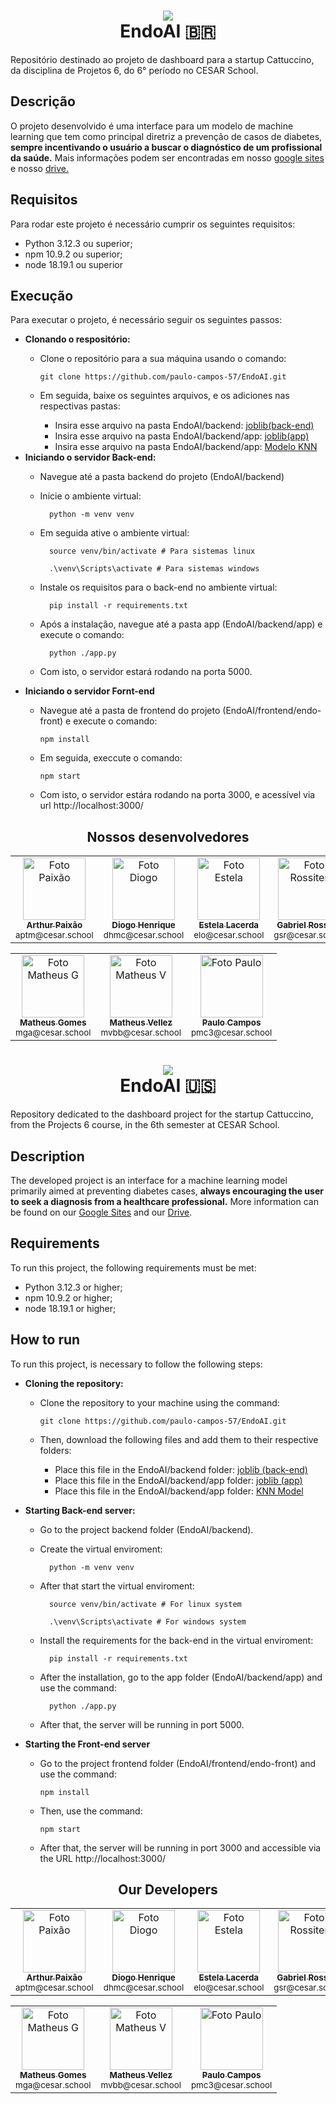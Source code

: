 <div align="center">
  <h1>
    <img src="https://skillicons.dev/icons?i=react,nodejs,python,flask" /><br>EndoAI 🇧🇷
  </h1>  
</div>
Repositório destinado ao projeto de dashboard para a startup Cattuccino, da disciplina de Projetos 6, do 6° período no CESAR School.<br>

## Descrição
O projeto desenvolvido é uma interface para um modelo de machine learning que tem como principal diretriz a prevenção de casos de diabetes, <strong>sempre incentivando o usuário a buscar o diagnóstico de um profissional da saúde.</strong> Mais informações podem ser encontradas em nosso <a href="https://sites.google.com/cesar.school/endo-ai/home" target="_blank">google sites</a> e nosso <a href="https://drive.google.com/drive/folders/1NskF5VEnYzHEWuR-ODKwKahWOmKkTWXW?usp=drive_link" target="_blank">drive.</a>

## Requisitos
Para rodar este projeto é necessário cumprir os seguintes requisitos:
- Python 3.12.3 ou superior;
- npm 10.9.2 ou superior;
- node 18.19.1 ou superior

## Execução
Para executar o projeto, é necessário seguir os seguintes passos:
- <strong>Clonando o respositório:</strong>
    - Clone o repositório para a sua máquina usando o comando:
      <dt>
    
          git clone https://github.com/paulo-campos-57/EndoAI.git
      </dt>
  - Em seguida, baixe os seguintes arquivos, e os adiciones nas respectivas pastas:
    - Insira esse arquivo na pasta EndoAI/backend: <a href="https://drive.google.com/drive/folders/1-Kt1PW9iQQM1nk8Suk2EFoSAFXZb6K4_?usp=drive_link" target="_blank">joblib(back-end)</a>
    - Insira esse arquivo na pasta EndoAI/backend/app: <a href="https://drive.google.com/drive/folders/14cqtZLHXhVZD56xHe1-uOF40e4AiiYZE?usp=drive_link" target="_blank">joblib(app)</a>
    - Insira esse arquivo na pasta EndoAI/backend/app: <a href="https://drive.google.com/drive/folders/1XaaaQXEXGgDgDGBM1_JHOj5-3ce5wFuU?usp=drive_link" target="_blank">Modelo KNN</a>
- <strong>Iniciando o servidor Back-end:</strong>
  - Navegue até a pasta backend do projeto (EndoAI/backend)
  - Inicie o ambiente virtual:
      <dt>
    
          python -m venv venv
      </dt>
  - Em seguida ative o ambiente virtual:
      <dt>
    
          source venv/bin/activate # Para sistemas linux
      </dt>
      <dt>
    
          .\venv\Scripts\activate # Para sistemas windows
      </dt>
  - Instale os requisitos para o back-end no ambiente virtual:
      <dt>
    
          pip install -r requirements.txt
      </dt>
  - Após a instalação, navegue até a pasta app (EndoAI/backend/app) e execute o comando:
      <dt>
    
          python ./app.py
      </dt>
  - Com isto, o servidor estará rodando na porta 5000.
- <strong>Iniciando o servidor Fornt-end</strong>
  - Navegue até a pasta de frontend do projeto (EndoAI/frontend/endo-front) e execute o comando: 
      <dt>
  
        npm install
    </dt>
  - Em seguida, execcute o comando:
    <dt>
  
        npm start
    </dt>
  - Com isto, o servidor estára rodando na porta 3000, e acessível via url http://localhost:3000/
  ##
<div align="center">
  <h2>Nossos desenvolvedores</h2>
  <table>
    <tr>
      <td align="center">
        <a href="https://github.com/paixaoao" target="_blank">
          <img src="https://avatars.githubusercontent.com/u/126728380?v=4" width="100px;" alt="Foto Paixão"/><br>
          <sub>
            <b>Arthur Paixão</b>
          </sub>
        </a>
        <br>
        <sub>aptm@cesar.school</sub>
      </td>
          <td align="center">
        <a href="https://github.com/DiogoHMC" target="_blank">
          <img src="https://avatars.githubusercontent.com/u/116087739?v=4" width="100px;" alt="Foto Diogo"/><br>
          <sub>
            <b>Diogo Henrique</b>
          </sub>
        </a>
        <br>
        <sub>dhmc@cesar.school</sub>
      </td>
      <td align="center">
        <a href="https://github.com/EstelaLacerda" target="_blank">
          <img src="https://avatars.githubusercontent.com/u/117921412?v=4" width="100px;" alt="Foto Estela"/><br>
          <sub>
            <b>Estela Lacerda</b>
          </sub>
        </a>
        <br>
        <sub>elo@cesar.school</sub>
      </td>
      <td align="center">
        <a href="https://github.com/grossiter04" target="_blank">
          <img src="https://avatars.githubusercontent.com/u/116268469?v=4" width="100px;" alt="Foto Rossiter"/><br>
          <sub>
            <b>Gabriel Rossiter</b>
          </sub>
        </a>
        <br>
        <sub>gsr@cesar.school</sub>
      </td>
    </tr>
  </table>
  <table>
    <tr>
      <td align="center">
        <a href="https://github.com/MatheusGom" target="_blank">
          <img src="https://avatars.githubusercontent.com/u/117746778?v=4" width="100px;" alt="Foto Matheus G"/><br>
          <sub>
            <b>Matheus Gomes</b>
          </sub>
        </a>
        <br>
        <sub>mga@cesar.school</sub>
      </td>
        <td align="center">
        <a href="https://github.com/Mavebibo" target="_blank">
          <img src="https://avatars.githubusercontent.com/u/112356542?v=4" width="100px;" alt="Foto Matheus V"/><br>
          <sub>
            <b>Matheus Vellez</b>
          </sub>
        </a>
        <br>
        <sub>mvbb@cesar.school</sub>
      </td>
          <td align="center">
        <a href="https://github.com/paulo-campos-57" target="_blank">
          <img src="https://avatars.githubusercontent.com/u/77108503?v=4" width="100px;" alt="Foto Paulo"/><br>
          <sub>
            <b>Paulo Campos</b>
          </sub>
        </a>
        <br>
        <sub>pmc3@cesar.school</sub>
      </td>
    </tr>
  </table>
</div>

##

<div align="center">
  <h1>
    <img src="https://skillicons.dev/icons?i=react,nodejs,python,flask" /><br>EndoAI 🇺🇸
  </h1>  
</div>
Repository dedicated to the dashboard project for the startup Cattuccino, from the Projects 6 course, in the 6th semester at CESAR School.<br>

## Description
The developed project is an interface for a machine learning model primarily aimed at preventing diabetes cases, <strong>always encouraging the user to seek a diagnosis from a healthcare professional.</strong> More information can be found on our <a href="https://sites.google.com/cesar.school/endo-ai/home" target="_blank">Google Sites</a> and our <a href="https://drive.google.com/drive/folders/1NskF5VEnYzHEWuR-ODKwKahWOmKkTWXW?usp=drive_link" target="_blank">Drive</a>.

## Requirements
To run this project, the following requirements must be met:
- Python 3.12.3 or higher;
- npm 10.9.2 or higher;
- node 18.19.1 or higher;

## How to run
To run this project, is necessary to follow the following steps:
- <strong>Cloning the repository:</strong>
    - Clone the repository to your machine using the command:
      <dt>
    
          git clone https://github.com/paulo-campos-57/EndoAI.git
      </dt>
  - Then, download the following files and add them to their respective folders:
    - Place this file in the EndoAI/backend folder: <a href="https://drive.google.com/drive/folders/1-Kt1PW9iQQM1nk8Suk2EFoSAFXZb6K4_?usp=drive_link" target="_blank">joblib (back-end)</a>
    - Place this file in the EndoAI/backend/app folder: <a href="https://drive.google.com/drive/folders/14cqtZLHXhVZD56xHe1-uOF40e4AiiYZE?usp=drive_link" target="_blank">joblib (app)</a>
    - Place this file in the EndoAI/backend/app folder: <a href="https://drive.google.com/drive/folders/1XaaaQXEXGgDgDGBM1_JHOj5-3ce5wFuU?usp=drive_link" target="_blank">KNN Model</a>

- <strong>Starting Back-end server:</strong>
  - Go to the project backend folder (EndoAI/backend).
  - Create the virtual enviroment:
      <dt>
    
          python -m venv venv
      </dt>
  - After that start the virtual enviroment:
      <dt>
    
          source venv/bin/activate # For linux system
      </dt>
      <dt>
    
          .\venv\Scripts\activate # For windows system
      </dt>
  - Install the requirements for the back-end in the virtual enviroment:
      <dt>
    
          pip install -r requirements.txt
      </dt>
  - After the installation, go to the app folder (EndoAI/backend/app) and use the command:
      <dt>
    
          python ./app.py
      </dt>
  - After that, the server will be running in port 5000.
- <strong>Starting the Front-end server</strong>
  - Go to the project frontend folder (EndoAI/frontend/endo-front) and use the command: 
      <dt>
  
        npm install
    </dt>
  - Then, use the command:
    <dt>
  
        npm start
    </dt>
  - After that, the server will be running in port 3000 and accessible via the URL http://localhost:3000/
    ##
<div align="center">
  <h2>Our Developers</h2>
    <table>
    <tr>
      <td align="center">
        <a href="https://github.com/paixaoao" target="_blank">
          <img src="https://avatars.githubusercontent.com/u/126728380?v=4" width="100px;" alt="Foto Paixão"/><br>
          <sub>
            <b>Arthur Paixão</b>
          </sub>
        </a>
        <br>
        <sub>aptm@cesar.school</sub>
      </td>
          <td align="center">
        <a href="https://github.com/DiogoHMC" target="_blank">
          <img src="https://avatars.githubusercontent.com/u/116087739?v=4" width="100px;" alt="Foto Diogo"/><br>
          <sub>
            <b>Diogo Henrique</b>
          </sub>
        </a>
        <br>
        <sub>dhmc@cesar.school</sub>
      </td>
      <td align="center">
        <a href="https://github.com/EstelaLacerda" target="_blank">
          <img src="https://avatars.githubusercontent.com/u/117921412?v=4" width="100px;" alt="Foto Estela"/><br>
          <sub>
            <b>Estela Lacerda</b>
          </sub>
        </a>
        <br>
        <sub>elo@cesar.school</sub>
      </td>
      <td align="center">
        <a href="https://github.com/grossiter04" target="_blank">
          <img src="https://avatars.githubusercontent.com/u/116268469?v=4" width="100px;" alt="Foto Rossiter"/><br>
          <sub>
            <b>Gabriel Rossiter</b>
          </sub>
        </a>
        <br>
        <sub>gsr@cesar.school</sub>
      </td>
    </tr>
  </table>
  <table>
    <tr>
      <td align="center">
        <a href="https://github.com/MatheusGom" target="_blank">
          <img src="https://avatars.githubusercontent.com/u/117746778?v=4" width="100px;" alt="Foto Matheus G"/><br>
          <sub>
            <b>Matheus Gomes</b>
          </sub>
        </a>
        <br>
        <sub>mga@cesar.school</sub>
      </td>
        <td align="center">
        <a href="https://github.com/Mavebibo" target="_blank">
          <img src="https://avatars.githubusercontent.com/u/112356542?v=4" width="100px;" alt="Foto Matheus V"/><br>
          <sub>
            <b>Matheus Vellez</b>
          </sub>
        </a>
        <br>
        <sub>mvbb@cesar.school</sub>
      </td>
          <td align="center">
        <a href="https://github.com/paulo-campos-57" target="_blank">
          <img src="https://avatars.githubusercontent.com/u/77108503?v=4" width="100px;" alt="Foto Paulo"/><br>
          <sub>
            <b>Paulo Campos</b>
          </sub>
        </a>
        <br>
        <sub>pmc3@cesar.school</sub>
      </td>
    </tr>
  </table>
</div>
